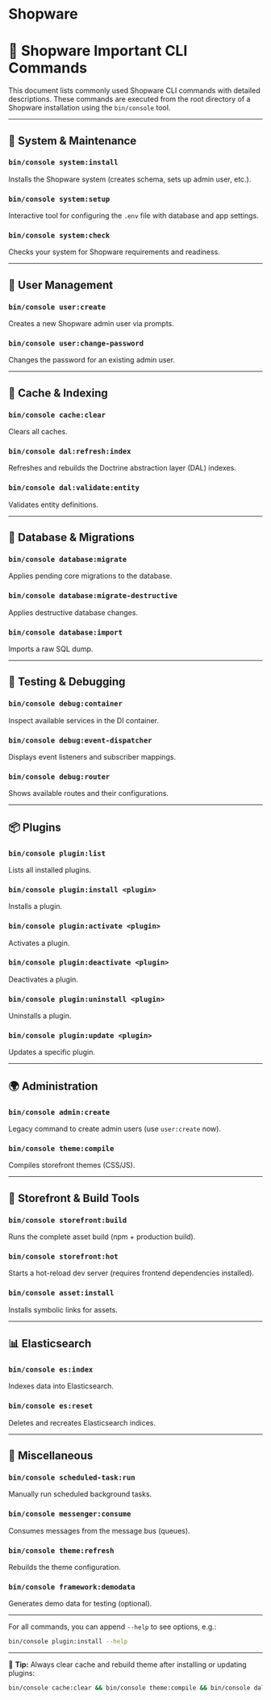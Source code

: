 # Shopware

# 📘 Shopware Important CLI Commands

This document lists commonly used Shopware CLI commands with detailed descriptions. These commands are executed from the root directory of a Shopware installation using the `bin/console` tool.

---

## 🔧 System & Maintenance

### `bin/console system:install`

Installs the Shopware system (creates schema, sets up admin user, etc.).

### `bin/console system:setup`

Interactive tool for configuring the `.env` file with database and app settings.

### `bin/console system:check`

Checks your system for Shopware requirements and readiness.

---

## 👤 User Management

### `bin/console user:create`

Creates a new Shopware admin user via prompts.

### `bin/console user:change-password`

Changes the password for an existing admin user.

---

## 🔄 Cache & Indexing

### `bin/console cache:clear`

Clears all caches.

### `bin/console dal:refresh:index`

Refreshes and rebuilds the Doctrine abstraction layer (DAL) indexes.

### `bin/console dal:validate:entity`

Validates entity definitions.

---

## 🧱 Database & Migrations

### `bin/console database:migrate`

Applies pending core migrations to the database.

### `bin/console database:migrate-destructive`

Applies destructive database changes.

### `bin/console database:import`

Imports a raw SQL dump.

---

## 🧪 Testing & Debugging

### `bin/console debug:container`

Inspect available services in the DI container.

### `bin/console debug:event-dispatcher`

Displays event listeners and subscriber mappings.

### `bin/console debug:router`

Shows available routes and their configurations.

---

## 📦 Plugins

### `bin/console plugin:list`

Lists all installed plugins.

### `bin/console plugin:install <plugin>`

Installs a plugin.

### `bin/console plugin:activate <plugin>`

Activates a plugin.

### `bin/console plugin:deactivate <plugin>`

Deactivates a plugin.

### `bin/console plugin:uninstall <plugin>`

Uninstalls a plugin.

### `bin/console plugin:update <plugin>`

Updates a specific plugin.

---

## 🌍 Administration

### `bin/console admin:create`

Legacy command to create admin users (use `user:create` now).

### `bin/console theme:compile`

Compiles storefront themes (CSS/JS).

---

## 🛒 Storefront & Build Tools

### `bin/console storefront:build`

Runs the complete asset build (npm + production build).

### `bin/console storefront:hot`

Starts a hot-reload dev server (requires frontend dependencies installed).

### `bin/console asset:install`

Installs symbolic links for assets.

---

## 📊 Elasticsearch

### `bin/console es:index`

Indexes data into Elasticsearch.

### `bin/console es:reset`

Deletes and recreates Elasticsearch indices.

---

## 🧰 Miscellaneous

### `bin/console scheduled-task:run`

Manually run scheduled background tasks.

### `bin/console messenger:consume`

Consumes messages from the message bus (queues).

### `bin/console theme:refresh`

Rebuilds the theme configuration.

### `bin/console framework:demodata`

Generates demo data for testing (optional).

---

For all commands, you can append `--help` to see options, e.g.:

```bash
bin/console plugin:install --help
```

---

📌 **Tip:** Always clear cache and rebuild theme after installing or updating plugins:

```bash
bin/console cache:clear && bin/console theme:compile && bin/console dal:refresh:index
```
